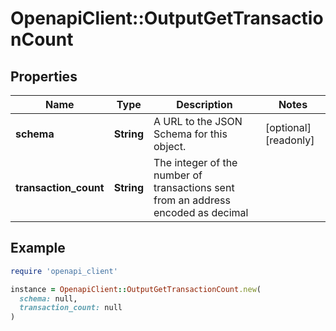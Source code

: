 # OpenapiClient::OutputGetTransactionCount

## Properties

| Name | Type | Description | Notes |
| ---- | ---- | ----------- | ----- |
| **schema** | **String** | A URL to the JSON Schema for this object. | [optional][readonly] |
| **transaction_count** | **String** | The integer of the number of transactions sent from an address encoded as decimal |  |

## Example

```ruby
require 'openapi_client'

instance = OpenapiClient::OutputGetTransactionCount.new(
  schema: null,
  transaction_count: null
)
```


